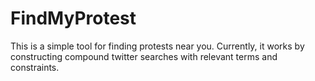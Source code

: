 # FindMyProtest

This is a simple tool for finding protests near you. Currently, it works by constructing compound twitter searches with relevant terms and constraints.
